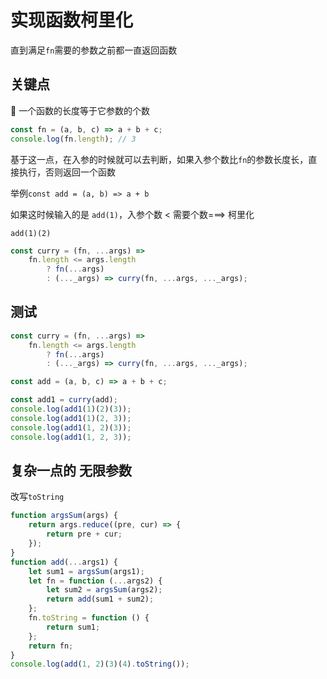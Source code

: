 # 实现函数柯里化

直到满足`fn`需要的参数之前都一直返回函数

## 关键点

 一个函数的长度等于它参数的个数

```js
const fn = (a, b, c) => a + b + c;
console.log(fn.length); // 3
```

基于这一点，在入参的时候就可以去判断，如果入参个数比`fn`的参数长度长，直接执行，否则返回一个函数

举例`const add = (a, b) => a + b`

如果这时候输入的是 `add(1)`，入参个数 < 需要个数===> 柯里化

`add(1)(2)`

```js
const curry = (fn, ...args) =>
    fn.length <= args.length
        ? fn(...args)
        : (..._args) => curry(fn, ...args, ..._args);
```

## 测试

```js
const curry = (fn, ...args) =>
    fn.length <= args.length
        ? fn(...args)
        : (..._args) => curry(fn, ...args, ..._args);

const add = (a, b, c) => a + b + c;

const add1 = curry(add);
console.log(add1(1)(2)(3));
console.log(add1(1)(2, 3));
console.log(add1(1, 2)(3));
console.log(add1(1, 2, 3));
```

## 复杂一点的 无限参数

改写`toString`

```js
function argsSum(args) {
    return args.reduce((pre, cur) => {
        return pre + cur;
    });
}
function add(...args1) {
    let sum1 = argsSum(args1);
    let fn = function (...args2) {
        let sum2 = argsSum(args2);
        return add(sum1 + sum2);
    };
    fn.toString = function () {
        return sum1;
    };
    return fn;
}
console.log(add(1, 2)(3)(4).toString());
```

